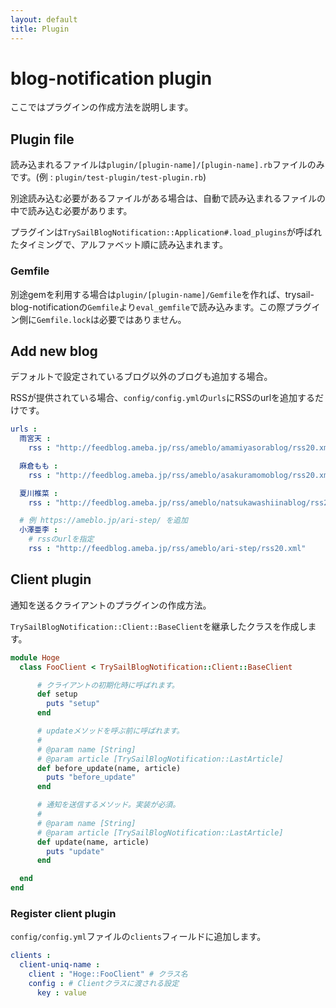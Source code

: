 ```yaml
---
layout: default
title: Plugin
---
```


# blog-notification plugin

ここではプラグインの作成方法を説明します。

## Plugin file

読み込まれるファイルは``plugin/[plugin-name]/[plugin-name].rb``ファイルのみです。(例 : ``plugin/test-plugin/test-plugin.rb``)

別途読み込む必要があるファイルがある場合は、自動で読み込まれるファイルの中で読み込む必要があります。

プラグインは``TrySailBlogNotification::Application#.load_plugins``が呼ばれたタイミングで、アルファベット順に読み込まれます。

### Gemfile

別途gemを利用する場合は``plugin/[plugin-name]/Gemfile``を作れば、trysail-blog-notificationの``Gemfile``より``eval_gemfile``で読み込みます。この際プラグイン側に``Gemfile.lock``は必要ではありません。

## Add new blog

デフォルトで設定されているブログ以外のブログも追加する場合。

RSSが提供されている場合、``config/config.yml``の``urls``にRSSのurlを追加するだけです。

```yaml
urls :
  雨宮天 :
    rss : "http://feedblog.ameba.jp/rss/ameblo/amamiyasorablog/rss20.xml"

  麻倉もも :
    rss : "http://feedblog.ameba.jp/rss/ameblo/asakuramomoblog/rss20.xml"

  夏川椎菜 :
    rss : "http://feedblog.ameba.jp/rss/ameblo/natsukawashiinablog/rss20.xml"

  # 例 https://ameblo.jp/ari-step/ を追加
  小澤亜李 :
    # rssのurlを指定
    rss : "http://feedblog.ameba.jp/rss/ameblo/ari-step/rss20.xml"
```

## Client plugin

通知を送るクライアントのプラグインの作成方法。

``TrySailBlogNotification::Client::BaseClient``を継承したクラスを作成します。

```ruby
module Hoge
  class FooClient < TrySailBlogNotification::Client::BaseClient

      # クライアントの初期化時に呼ばれます。
      def setup
        puts "setup"
      end

      # updateメソッドを呼ぶ前に呼ばれます。
      #
      # @param name [String]
      # @param article [TrySailBlogNotification::LastArticle]
      def before_update(name, article)
        puts "before_update"
      end

      # 通知を送信するメソッド。実装が必須。
      #
      # @param name [String]
      # @param article [TrySailBlogNotification::LastArticle]
      def update(name, article)
        puts "update"
      end

  end
end
```

### Register client plugin

``config/config.yml``ファイルの``clients``フィールドに追加します。

```yaml
clients :
  client-uniq-name :
    client : "Hoge::FooClient" # クラス名
    config : # Clientクラスに渡される設定
      key : value
```